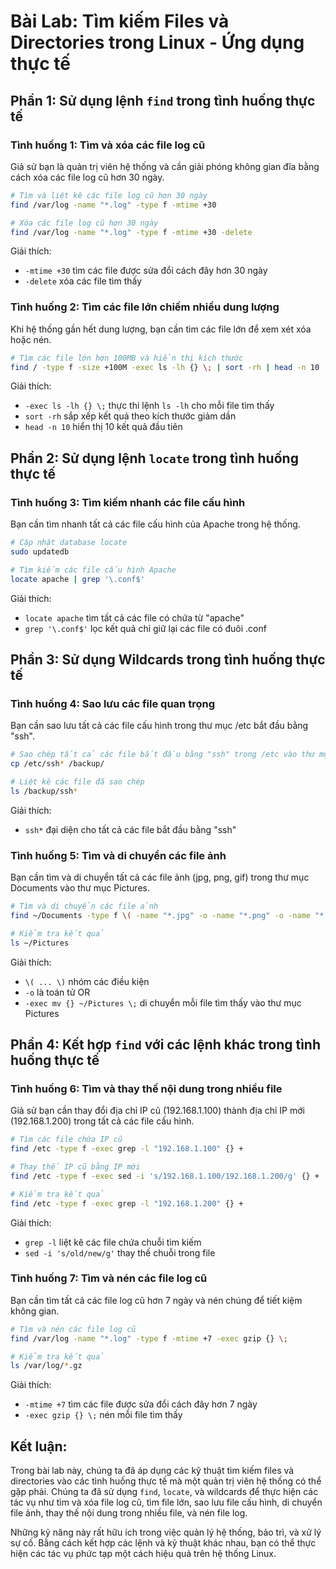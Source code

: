 # Bài Lab: Tìm kiếm Files và Directories trong Linux - Ứng dụng thực tế

## Phần 1: Sử dụng lệnh `find` trong tình huống thực tế

### Tình huống 1: Tìm và xóa các file log cũ

Giả sử bạn là quản trị viên hệ thống và cần giải phóng không gian đĩa bằng cách xóa các file log cũ hơn 30 ngày.

```bash
# Tìm và liệt kê các file log cũ hơn 30 ngày
find /var/log -name "*.log" -type f -mtime +30

# Xóa các file log cũ hơn 30 ngày
find /var/log -name "*.log" -type f -mtime +30 -delete
```

Giải thích:
- `-mtime +30` tìm các file được sửa đổi cách đây hơn 30 ngày
- `-delete` xóa các file tìm thấy

### Tình huống 2: Tìm các file lớn chiếm nhiều dung lượng

Khi hệ thống gần hết dung lượng, bạn cần tìm các file lớn để xem xét xóa hoặc nén.

```bash
# Tìm các file lớn hơn 100MB và hiển thị kích thước
find / -type f -size +100M -exec ls -lh {} \; | sort -rh | head -n 10
```

Giải thích:
- `-exec ls -lh {} \;` thực thi lệnh `ls -lh` cho mỗi file tìm thấy
- `sort -rh` sắp xếp kết quả theo kích thước giảm dần
- `head -n 10` hiển thị 10 kết quả đầu tiên

## Phần 2: Sử dụng lệnh `locate` trong tình huống thực tế

### Tình huống 3: Tìm kiếm nhanh các file cấu hình

Bạn cần tìm nhanh tất cả các file cấu hình của Apache trong hệ thống.

```bash
# Cập nhật database locate
sudo updatedb

# Tìm kiếm các file cấu hình Apache
locate apache | grep '\.conf$'
```

Giải thích:
- `locate apache` tìm tất cả các file có chứa từ "apache"
- `grep '\.conf$'` lọc kết quả chỉ giữ lại các file có đuôi .conf

## Phần 3: Sử dụng Wildcards trong tình huống thực tế

### Tình huống 4: Sao lưu các file quan trọng

Bạn cần sao lưu tất cả các file cấu hình trong thư mục /etc bắt đầu bằng "ssh".

```bash
# Sao chép tất cả các file bắt đầu bằng "ssh" trong /etc vào thư mục backup
cp /etc/ssh* /backup/

# Liệt kê các file đã sao chép
ls /backup/ssh*
```

Giải thích:
- `ssh*` đại diện cho tất cả các file bắt đầu bằng "ssh"

### Tình huống 5: Tìm và di chuyển các file ảnh

Bạn cần tìm và di chuyển tất cả các file ảnh (jpg, png, gif) trong thư mục Documents vào thư mục Pictures.

```bash
# Tìm và di chuyển các file ảnh
find ~/Documents -type f \( -name "*.jpg" -o -name "*.png" -o -name "*.gif" \) -exec mv {} ~/Pictures \;

# Kiểm tra kết quả
ls ~/Pictures
```

Giải thích:
- `\( ... \)` nhóm các điều kiện
- `-o` là toán tử OR
- `-exec mv {} ~/Pictures \;` di chuyển mỗi file tìm thấy vào thư mục Pictures

## Phần 4: Kết hợp `find` với các lệnh khác trong tình huống thực tế

### Tình huống 6: Tìm và thay thế nội dung trong nhiều file

Giả sử bạn cần thay đổi địa chỉ IP cũ (192.168.1.100) thành địa chỉ IP mới (192.168.1.200) trong tất cả các file cấu hình.

```bash
# Tìm các file chứa IP cũ
find /etc -type f -exec grep -l "192.168.1.100" {} +

# Thay thế IP cũ bằng IP mới
find /etc -type f -exec sed -i 's/192.168.1.100/192.168.1.200/g' {} +

# Kiểm tra kết quả
find /etc -type f -exec grep -l "192.168.1.200" {} +
```

Giải thích:
- `grep -l` liệt kê các file chứa chuỗi tìm kiếm
- `sed -i 's/old/new/g'` thay thế chuỗi trong file

### Tình huống 7: Tìm và nén các file log cũ

Bạn cần tìm tất cả các file log cũ hơn 7 ngày và nén chúng để tiết kiệm không gian.

```bash
# Tìm và nén các file log cũ
find /var/log -name "*.log" -type f -mtime +7 -exec gzip {} \;

# Kiểm tra kết quả
ls /var/log/*.gz
```

Giải thích:
- `-mtime +7` tìm các file được sửa đổi cách đây hơn 7 ngày
- `-exec gzip {} \;` nén mỗi file tìm thấy

## Kết luận:

Trong bài lab này, chúng ta đã áp dụng các kỹ thuật tìm kiếm files và directories vào các tình huống thực tế mà một quản trị viên hệ thống có thể gặp phải. Chúng ta đã sử dụng `find`, `locate`, và wildcards để thực hiện các tác vụ như tìm và xóa file log cũ, tìm file lớn, sao lưu file cấu hình, di chuyển file ảnh, thay thế nội dung trong nhiều file, và nén file log.

Những kỹ năng này rất hữu ích trong việc quản lý hệ thống, bảo trì, và xử lý sự cố. Bằng cách kết hợp các lệnh và kỹ thuật khác nhau, bạn có thể thực hiện các tác vụ phức tạp một cách hiệu quả trên hệ thống Linux.

